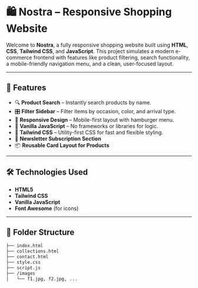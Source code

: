 # 🛍️ Nostra – Responsive Shopping Website

Welcome to **Nostra**, a fully responsive shopping website built using **HTML**, **CSS**, **Tailwind CSS**, and **JavaScript**. This project simulates a modern e-commerce frontend with features like product filtering, search functionality, a mobile-friendly navigation menu, and a clean, user-focused layout.

---

## 🚀 Features

- 🔍 **Product Search** – Instantly search products by name.
- 🎛️ **Filter Sidebar** – Filter items by occasion, color, and arrival type.
- 📱 **Responsive Design** – Mobile-first layout with hamburger menu.
- 🧠 **Vanilla JavaScript** – No frameworks or libraries for logic.
- 💅 **Tailwind CSS** – Utility-first CSS for fast and flexible styling.
- 📧 **Newsletter Subscription Section**
- 📦 **Reusable Card Layout for Products**

---

## 🛠️ Technologies Used

- **HTML5**
- **Tailwind CSS**
- **Vanilla JavaScript**
- **Font Awesome** (for icons)

---

## 📁 Folder Structure

```bash
├── index.html
├── collections.html
├── contact.html
├── style.css
├── script.js
├── /images
│   └── f1.jpg, f2.jpg, ...


